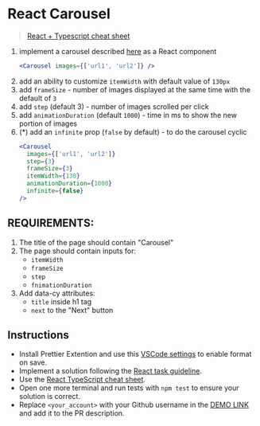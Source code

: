 # React Carousel

> [React + Typescript cheat sheet](https://mate-academy.github.io/fe-program/js/extra/react-typescript)

1. implement a carousel described [here](https://github.com/mate-academy/dom_carousel) as a React component
    ```jsx harmony
    <Carousel images={['url1', 'url2']} />
    ```
2. add an ability to customize `itemWidth` with default value of `130px`
3. add `frameSize` - number of images displayed at the same time with the default of `3`
4. add `step` (default 3) - number of images scrolled per click
5. add `animationDuration` (default `1000`) - time in ms to show the new portion of images
6. (*) add an `infinite` prop (`false` by default) - to do the carousel cyclic
    ```jsx harmony
    <Carousel
      images={['url1', 'url2']}
      step={3}
      frameSize={3}
      itemWidth={130}
      animationDuration={1000}
      infinite={false}
    />
    ```

## REQUIREMENTS:

1. The title of the page should contain "Carousel"
2. The page should contain inputs for:
   - `itemWidth`
   - `frameSize`
   - `step`
   - `fnimationDuration`
3. Add data-cy attributes:
   - `title` inside h1 tag
   - `next` to the "Next" button


## Instructions
- Install Prettier Extention and use this [VSCode settings](https://mate-academy.github.io/fe-program/tools/vscode/settings.json) to enable format on save.
- Implement a solution following the [React task guideline](https://github.com/mate-academy/react_task-guideline#react-tasks-guideline).
- Use the [React TypeScript cheat sheet](https://mate-academy.github.io/fe-program/js/extra/react-typescript).
- Open one more terminal and run tests with `npm test` to ensure your solution is correct.
- Replace `<your_account>` with your Github username in the [DEMO LINK](https://yarkob.github.io/react_carousel/) and add it to the PR description.
